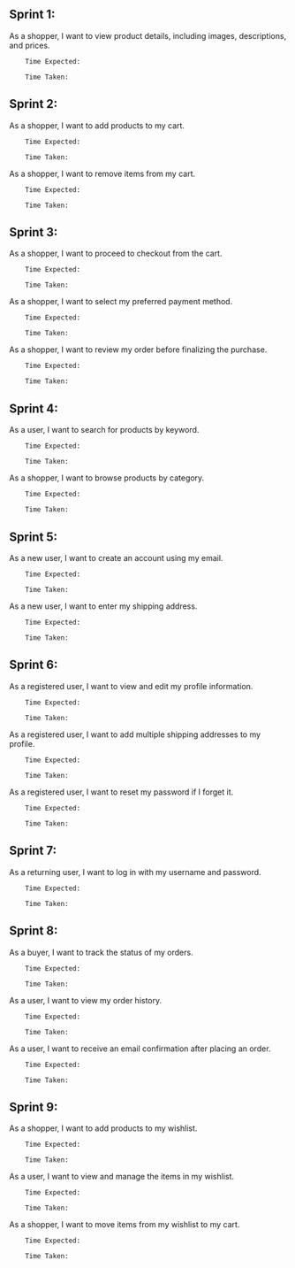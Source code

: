 ## Sprint 1: 
As a shopper, I want to view product details, including images, descriptions, and prices.

        Time Expected:

        Time Taken:


## Sprint 2:
As a shopper, I want to add products to my cart.

        Time Expected:

        Time Taken:
    
As a shopper, I want to remove items from my cart.

        Time Expected:

        Time Taken:

## Sprint 3: 
As a shopper, I want to proceed to checkout from the cart.

        Time Expected:

        Time Taken:
    
As a shopper, I want to select my preferred payment method.

        Time Expected:

        Time Taken:
    
As a shopper, I want to review my order before finalizing the purchase.

        Time Expected:

        Time Taken:

## Sprint 4:
As a user, I want to search for products by keyword.

        Time Expected:

        Time Taken:
        
As a shopper, I want to browse products by category.

        Time Expected:

        Time Taken:

## Sprint 5: 
As a new user, I want to create an account using my email.

        Time Expected:

        Time Taken:
    
As a new user, I want to enter my shipping address.

        Time Expected:

        Time Taken:
    
## Sprint 6:
As a registered user, I want to view and edit my profile information.

        Time Expected:

        Time Taken:

As a registered user, I want to add multiple shipping addresses to my profile.

        Time Expected:

        Time Taken:
    
As a registered user, I want to reset my password if I forget it.

        Time Expected:

        Time Taken:

## Sprint 7:
As a returning user, I want to log in with my username and password.

        Time Expected:

        Time Taken:


## Sprint 8:
As a buyer, I want to track the status of my orders.

        Time Expected:

        Time Taken:

As a user, I want to view my order history.
    
        Time Expected:

        Time Taken:

As a user, I want to receive an email confirmation after placing an order.

        Time Expected:

        Time Taken:

## Sprint 9:
As a shopper, I want to add products to my wishlist.

        Time Expected:

        Time Taken:

As a user, I want to view and manage the items in my wishlist.

        Time Expected:

        Time Taken:

As a shopper, I want to move items from my wishlist to my cart.

        Time Expected:

        Time Taken: